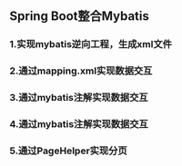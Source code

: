 ## Spring Boot整合Mybatis
 ### 1.实现mybatis逆向工程，生成xml文件
 ### 2.通过mapping.xml实现数据交互
 ### 3.通过mybatis注解实现数据交互
 ### 4.通过mybatis注解实现数据交互
 ### 5.通过PageHelper实现分页
